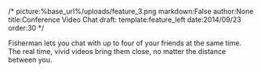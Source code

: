 /*
picture:%base_url%/uploads/feature_3.png
markdown:False
author:None
title:Conference Video Chat
draft:
template:feature_left
date:2014/09/23
order:30
*/
<p>Fisherman lets you chat with up to four of your friends at the same time. The real time, vivid videos bring them close, no matter the distance between you.</p>